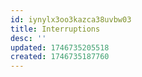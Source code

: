 ```yaml
---
id: iynylx3oo3kazca38uvbw03
title: Interruptions
desc: ''
updated: 1746735205518
created: 1746735187760
---
```

